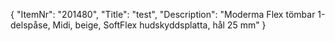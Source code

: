 {
  "ItemNr": "201480",
  "Title": "test",
  "Description": "Moderma Flex tömbar 1-delspåse, Midi, beige, SoftFlex hudskyddsplatta, hål 25 mm"
}